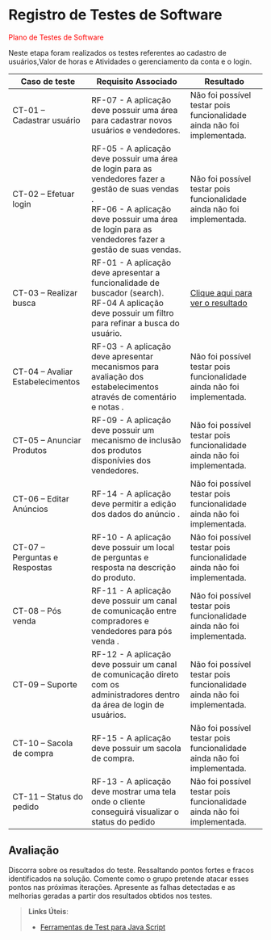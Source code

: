 # Registro de Testes de Software

<span style="color:red"> Plano de Testes de Software</a></span>

Neste etapa foram realizados os testes referentes ao cadastro de usuários,Valor de horas e Atividades o gerenciamento da conta e o login. 

|Caso de teste    | Requisito Associado  | Resultado |
|------------|--------------------------------------------------------------------------------------------------------------------|----|
|CT-01 – Cadastrar usuário| RF-07 - A aplicação deve possuir uma área para cadastrar novos usuários e vendedores. | Não foi possível testar pois funcionalidade ainda não foi implementada.  | 
|CT-02 – Efetuar login| RF-05 - A aplicação deve possuir uma área de login para as vendedores fazer a gestão de suas vendas . <br> RF-06 - A aplicação deve possuir uma área de login para as vendedores fazer a gestão de suas vendas. | Não foi possível testar pois funcionalidade ainda não foi implementada.  |
|CT-03 – Realizar busca| RF-01 - A aplicação deve apresentar a funcionalidade de buscador (search).<br> RF-04 A aplicação deve possuir um filtro para refinar a busca do usuário.  | [Clique aqui para ver o resultado](https://github.com/ICEI-PUC-Minas-PMV-ADS/pmv-ads-2023-1-e3-proj-mov-t5-projeto_pexinxa/blob/main/docs/img/Arquivos/Teste_Busca.gif)  |
|CT-04 – Avaliar Estabelecimentos| RF-03 - A aplicação deve apresentar mecanismos para avaliação dos estabelecimentos através de comentário e notas .  | Não foi possível testar pois funcionalidade ainda não foi implementada.  |
|CT-05 – Anunciar Produtos| RF-09 - A aplicação deve possuir um mecanismo de inclusão dos produtos disponívies dos vendedores.  | Não foi possível testar pois funcionalidade ainda não foi implementada.  |
|CT-06 – Editar Anúncios| RF-14 - A aplicação deve permitir a edição dos dados do anúncio .  | Não foi possível testar pois funcionalidade ainda não foi implementada.  |
|CT-07 – Perguntas e Respostas| RF-10 - A aplicação deve possuir um local de perguntas e resposta na descrição do produto.  | Não foi possível testar pois funcionalidade ainda não foi implementada.  |
|CT-08 – Pós venda| RF-11 - A aplicação deve possuir um canal de comunicação entre compradores e vendedores para pós venda .  | Não foi possível testar pois funcionalidade ainda não foi implementada.  |
|CT-09 – Suporte| RF-12 - A aplicação deve possuir um canal de comunicação direto com os administradores dentro da área de login de usuários.  | Não foi possível testar pois funcionalidade ainda não foi implementada.  |
|CT-10 – Sacola de compra| RF-15 - A aplicação deve possuir um sacola de compra.  |Não foi possível testar pois funcionalidade ainda não foi implementada.  |
|CT-11 – Status do pedido| RF-13 - A aplicação deve mostrar uma tela onde o cliente conseguirá visualizar o status do pedido  | Não foi possível testar pois funcionalidade ainda não foi implementada.  |


## Avaliação

Discorra sobre os resultados do teste. Ressaltando pontos fortes e fracos identificados na solução. Comente como o grupo pretende atacar esses pontos nas próximas iterações. Apresente as falhas detectadas e as melhorias geradas a partir dos resultados obtidos nos testes.

> **Links Úteis**:
> - [Ferramentas de Test para Java Script](https://geekflare.com/javascript-unit-testing/)
